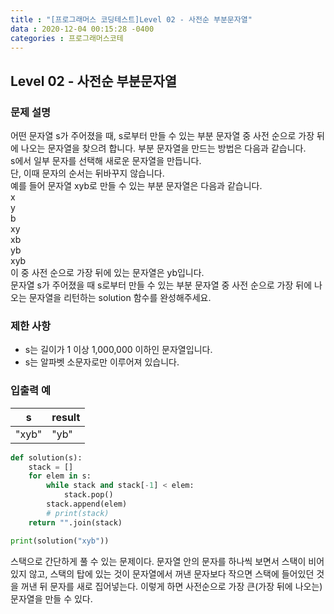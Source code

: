 ```yaml
---
title : "[프로그래머스 코딩테스트]Level 02 - 사전순 부분문자열"
data : 2020-12-04 00:15:28 -0400
categories : 프로그래머스코테
---
```

## Level 02 - 사전순 부분문자열

### 문제 설명
어떤 문자열 s가 주어졌을 때, s로부터 만들 수 있는 부분 문자열 중 사전 순으로 가장 뒤에 나오는 문자열을 찾으려 합니다. 부분 문자열을 만드는 방법은 다음과 같습니다.<br>
s에서 일부 문자를 선택해 새로운 문자열을 만듭니다.<br>
단, 이때 문자의 순서는 뒤바꾸지 않습니다.<br>
예를 들어 문자열 xyb로 만들 수 있는 부분 문자열은 다음과 같습니다.<br>
x<br>
y<br>
b<br>
xy<br>
xb<br>
yb<br>
xyb<br>
이 중 사전 순으로 가장 뒤에 있는 문자열은 yb입니다.<br>
문자열 s가 주어졌을 때 s로부터 만들 수 있는 부분 문자열 중 사전 순으로 가장 뒤에 나오는 문자열을 리턴하는 solution 함수를 완성해주세요.<br>

### 제한 사항
- s는 길이가 1 이상 1,000,000 이하인 문자열입니다.
- s는 알파벳 소문자로만 이루어져 있습니다.

### 입출력 예

|s|result|
|---|---|
|"xyb"|"yb"|


```python
def solution(s):
    stack = []
    for elem in s:
        while stack and stack[-1] < elem:
            stack.pop()
        stack.append(elem)
        # print(stack)
    return "".join(stack)

print(solution("xyb"))
```
스택으로 간단하게 풀 수 있는 문제이다. 문자열 안의 문자를 하나씩 보면서 스택이 비어있지 않고, 스택의 탑에 있는 것이 문자열에서 꺼낸 문자보다 작으면 스택에 들어있던 것을 꺼낸 뒤 문자를 새로 집어넣는다. 이렇게 하면 사전순으로 가장 큰(가장 뒤에 나오는)문자열을 만들 수 있다.<br>
